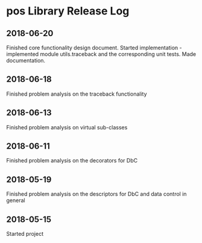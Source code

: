 # pos Library Release Log

## 2018-06-20

Finished core functionality design document.
Started implementation - implemented module utils.traceback and the
corresponding unit tests. Made documentation.

## 2018-06-18

Finished problem analysis on the traceback functionality

## 2018-06-13

Finished problem analysis on virtual sub-classes

## 2018-06-11

Finished problem analysis on the decorators for DbC

## 2018-05-19

Finished problem analysis on the descriptors for DbC and data control in general

## 2018-05-15

Started project